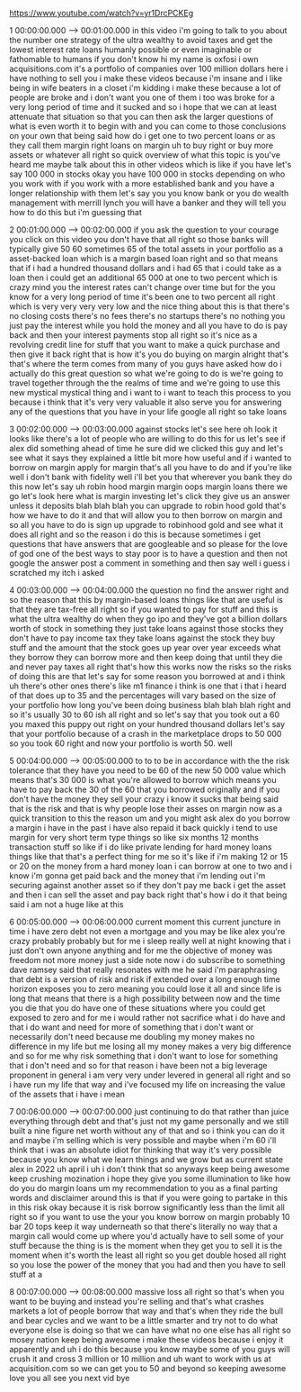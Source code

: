 https://www.youtube.com/watch?v=yr1DrcPCKEg

1 00:00:00.000 --\> 00:01:00.000 in this video i'm going to talk to you
about the number one strategy of the ultra wealthy to avoid taxes and
get the lowest interest rate loans humanly possible or even imaginable
or fathomable to humans if you don't know hi my name is oxfosi i own
acquisitions.com it's a portfolio of companies over 100 million dollars
here i have nothing to sell you i make these videos because i'm insane
and i like being in wife beaters in a closet i'm kidding i make these
because a lot of people are broke and i don't want you one of them i too
was broke for a very long period of time and it sucked and so i hope
that we can at least attenuate that situation so that you can then ask
the larger questions of what is even worth it to begin with and you can
come to those conclusions on your own that being said how do i get one
to two percent loans or as they call them margin right loans on margin
uh to buy right or buy more assets or whatever all right so quick
overview of what this topic is you've heard me maybe talk about this in
other videos which is like if you have let's say 100 000 in stocks okay
you have 100 000 in stocks depending on who you work with if you work
with a more established bank and you have a longer relationship with
them let's say you you know bank or you do wealth management with
merrill lynch you will have a banker and they will tell you how to do
this but i'm guessing that

2 00:01:00.000 --\> 00:02:00.000 if you ask the question to your courage
you click on this video you don't have that all right so those banks
will typically give 50 60 sometimes 65 of the total assets in your
portfolio as a asset-backed loan which is a margin based loan right and
so that means that if i had a hundred thousand dollars and i had 65 that
i could take as a loan then i could get an additional 65 000 at one to
two percent which is crazy mind you the interest rates can't change over
time but for the you know for a very long period of time it's been one
to two percent all right which is very very very very low and the nice
thing about this is that there's no closing costs there's no fees
there's no startups there's no nothing you just pay the interest while
you hold the money and all you have to do is pay back and then your
interest payments stop all right so it's nice as a revolving credit line
for stuff that you want to make a quick purchase and then give it back
right that is how it's you do buying on margin alright that's that's
where the term comes from many of you guys have asked how do i actually
do this great question so what we're going to do is we're going to
travel together through the the realms of time and we're going to use
this new mystical mystical thing and i want to i want to teach this
process to you because i think that it's very very valuable it also
serve you for answering any of the questions that you have in your life
google all right so take loans

3 00:02:00.000 --\> 00:03:00.000 against stocks let's see here oh look
it looks like there's a lot of people who are willing to do this for us
let's see if alex did something ahead of time he sure did we clicked
this guy and let's see what it says they explained a little bit more how
useful and if i wanted to borrow on margin apply for margin that's all
you have to do and if you're like well i don't bank with fidelity well
i'll bet you that wherever you bank they do this now let's say uh robin
hood margin margin oops margin loans there we go let's look here what is
margin investing let's click they give us an answer unless it deposits
blah blah blah you can upgrade to robin hood gold that's how we have to
do it and that will allow you to then borrow on margin and so all you
have to do is sign up upgrade to robinhood gold and see what it does all
right and so the reason i do this is because sometimes i get questions
that have answers that are googleable and so please for the love of god
one of the best ways to stay poor is to have a question and then not
google the answer post a comment in something and then say well i guess
i scratched my itch i asked

4 00:03:00.000 --\> 00:04:00.000 the question no find the answer right
and so the reason that this by margin-based loans things like that are
useful is that they are tax-free all right so if you wanted to pay for
stuff and this is what the ultra wealthy do when they go ipo and they've
got a billion dollars worth of stock in something they just take loans
against those stocks they don't have to pay income tax they take loans
against the stock they buy stuff and the amount that the stock goes up
year over year exceeds what they borrow they can borrow more and then
keep doing that until they die and never pay taxes all right that's how
this works now the risks so the risks of doing this are that let's say
for some reason you borrowed at and i think uh there's other ones
there's like m1 finance i think is one that i that i heard of that does
up to 35 and the percentages will vary based on the size of your
portfolio how long you've been doing business blah blah blah right and
so it's usually 30 to 60 ish all right and so let's say that you took
out a 60 you maxed this puppy out right on your hundred thousand dollars
let's say that your portfolio because of a crash in the marketplace
drops to 50 000 so you took 60 right and now your portfolio is worth 50.
well

5 00:04:00.000 --\> 00:05:00.000 to to to be in accordance with the the
risk tolerance that they have you need to be 60 of the new 50 000 value
which means that's 30 000 is what you're allowed to borrow which means
you have to pay back the 30 of the 60 that you borrowed originally and
if you don't have the money they sell your crazy i know it sucks that
being said that is the risk and that is why people lose their asses on
margin now as a quick transition to this the reason um and you might ask
alex do you borrow a margin i have in the past i have also repaid it
back quickly i tend to use margin for very short term type things so
like six months 12 months transaction stuff so like if i do like private
lending for hard money loans things like that that's a perfect thing for
me so it's like if i'm making 12 or 15 or 20 on the money from a hard
money loan i can borrow at one to two and i know i'm gonna get paid back
and the money that i'm lending out i'm securing against another asset so
if they don't pay me back i get the asset and then i can sell the asset
and pay back right that's how i do it that being said i am not a huge
like at this

6 00:05:00.000 --\> 00:06:00.000 current moment this current juncture in
time i have zero debt not even a mortgage and you may be like alex
you're crazy probably probably but for me i sleep really well at night
knowing that i just don't own anyone anything and for me the objective
of money was freedom not more money just a side note now i do subscribe
to something dave ramsey said that really resonates with me he said i'm
paraphrasing that debt is a version of risk and risk if extended over a
long enough time horizon exposes you to zero meaning you could lose it
all and since life is long that means that there is a high possibility
between now and the time you die that you do have one of these
situations where you could get exposed to zero and for me i would rather
not sacrifice what i do have and that i do want and need for more of
something that i don't want or necessarily don't need because me
doubling my money makes no difference in my life but me losing all my
money makes a very big difference and so for me why risk something that
i don't want to lose for something that i don't need and so for that
reason i have been not a big leverage proponent in general i am very
very under levered in general all right and so i have run my life that
way and i've focused my life on increasing the value of the assets that
i have i mean

7 00:06:00.000 --\> 00:07:00.000 just continuing to do that rather than
juice everything through debt and that's just not my game personally and
we still built a nine figure net worth without any of that and so i
think you can do it and maybe i'm selling which is very possible and
maybe when i'm 60 i'll think that i was an absolute idiot for thinking
that way it's very possible because you know what we learn things and we
grow but as current state alex in 2022 uh april i uh i don't think that
so anyways keep being awesome keep crushing mozination i hope they give
you some illumination to like how do you do margin loans um my
recommendation to you as a final parting words and disclaimer around
this is that if you were going to partake in this in this risk okay
because it is risk borrow significantly less than the limit all right so
if you want to use the your you know borrow on margin probably 10 bar 20
tops keep it way underneath so that there's literally no way that a
margin call would come up where you'd actually have to sell some of your
stuff because the thing is is the moment when they get you to sell it is
the moment when it's worth the least all right so you get double hosed
all right so you lose the power of the money that you had and then you
have to sell stuff at a

8 00:07:00.000 --\> 00:08:00.000 massive loss all right so that's when
you want to be buying and instead you're selling and that's what crashes
markets a lot of people borrow that way and that's when they ride the
bull and bear cycles and we want to be a little smarter and try not to
do what everyone else is doing so that we can have what no one else has
all right so mosey nation keep being awesome i make these videos because
i enjoy it apparently and uh i do this because you know maybe some of
you guys will crush it and cross 3 million or 10 million and uh want to
work with us at acquisition.com so we can get you to 50 and beyond so
keeping awesome love you all see you next vid bye
